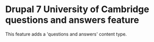 Drupal 7 University of Cambridge questions and answers feature
==============================================================

This feature adds a 'questions and answers' content type.
